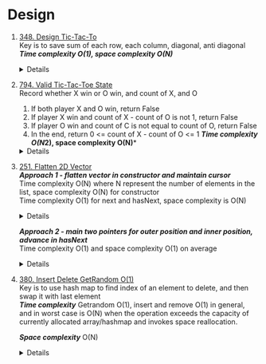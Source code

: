 # Design
1. [348. Design Tic-Tac-To](https://leetcode.com/problems/design-tic-tac-toe)  
   Key is to save sum of each row, each column, diagonal, anti diagonal  
   ***Time complexity O(1), space complexity O(N)***
   <details>

      ```python
          class TicTacToe:
          
              def __init__(self, n: int):
                  self.size = n
                  self.rowSum = [0] * n
                  self.colSum = [0] * n
                  self.diagSum = 0
                  self.antiDiagSum = 0
          
              def move(self, row: int, col: int, player: int) -> int:
                  n = self.size
                  toAdd = 1 if player == 1 else -1
                  self.rowSum[row] += toAdd
                  self.colSum[col] += toAdd
                  if row == col:
                      self.diagSum += toAdd
          
                  if row + col == n - 1:
                      self.antiDiagSum += toAdd
          
                  
                  if abs(self.rowSum[row]) == n or abs(self.colSum[col] ) == n or abs(self.diagSum) == n or abs(self.antiDiagSum) == n:
                      return player
                  else:
                      return 0
      ```
   </details>

1. [794. Valid Tic-Tac-Toe State](leetcode.com/problems/valid-tic-tac-toe-state)  
   Record whether X win or O win, and count of X, and O
   1. If both player X and O win, return False
   1. If player X win and count of X - count of O is not 1, return False
   1. If player O win and count of C is not equal to count of O, return False
   1. In the end, return 0 <= count of X - count of O <= 1
   ***Time complexity O(N*2), space complexity O(N)***
   <details>

      ```python
        def validTicTacToe(self, board: List[str]) -> bool:
           size = len(board)
           rowSum = [0] * size
           colSum = [0] * size
           diagSum = 0
           antiDiagSum = 0
           xCount = 0
           oCount = 0
           xWin = False
           oWin = False
           for r in range(size):
               for c in range(size):
                   cell = board[r][c]
                   toAdd = 0
                   if cell == "X":
                       toAdd = 1
                       xCount += 1
                   elif cell == "O":
                       toAdd = -1
                       oCount += 1
                   rowSum[r] += toAdd
                   colSum[c] += toAdd
                   if r == c:
                       diagSum += toAdd
                   
                   if r + c == size - 1:
                       antiDiagSum += toAdd
                   
                   for theSum in [rowSum[r], colSum[c], diagSum, antiDiagSum]:
                       if theSum == size:
                           xWin = True
                       if theSum == -size:
                           oWin = True
                   
           if xWin and oWin:
               return False
           elif xWin and not xCount - oCount == 1:
               return False
           elif oWin and not xCount == oCount:
               return False
           else:
               return 0 <= xCount - oCount <= 1
      ```
   </details>
   
1. [251. Flatten 2D Vector](https://leetcode.com/problems/flatten-2d-vector/)  
   ***Approach 1 - flatten vector in constructor and maintain cursor***  
   Time complexity O(N) where N represent the number of elements in the list, space complexity O(N) for constructor  
   Time complexity O(1) for next and hasNext, space complexity is O(N)  
   <details>

      ```python
      class Vector2D:   
          def flatten(self, vec):
              result = []
              for lst in vec:
                  for item in lst:
                      result.append(item)
              return result
          def __init__(self, vec: List[List[int]]):
              self.flattenList = self.flatten(vec)
              self.cursor = 0
          def next(self) -> int:
              if self.hasNext():
                  currCursor = self.cursor
                  self.cursor += 1
                  return self.flattenList[currCursor]
              else:
                  return -1
      
          def hasNext(self) -> bool:
              return self.cursor <= len(self.flattenList) - 1   
      ```
   </details>
   
   ***Approach 2 - main two pointers for outer position and inner position, advance in hasNext***  
   Time complexity O(1) and space complexity O(1) on average    
   <details>
      
      ```python
      class Vector2D:   
          def __init__(self, vec: List[List[int]]):
              self.innerPos = 0
              self.outerPos = 0
              self.vec = vec
      
          def next(self) -> int:
              if self.hasNext():
                  currInnerPos = self.innerPos
                  self.innerPos += 1
                  return self.vec[self.outerPos][currInnerPos]
              else:
                  return -1
      
          def hasNext(self) -> bool:
              while self.outerPos < len(self.vec) and self.innerPos == len(self.vec[self.outerPos]):
                  self.outerPos += 1
                  self.innerPos = 0
              
              return self.outerPos < len(self.vec)
      ```
   </details>

1. [380. Insert Delete GetRandom O(1)](https://leetcode.com/problems/insert-delete-getrandom-o1)   
   Key is to use hash map to find index of an element to delete, and then swap it with last element  
   ***Time complexity*** Getrandom O(1), insert and remove O(1) in general, and in worst case is O(N) when the operation exceeds the capacity of
currently allocated array/hashmap and invokes space reallocation.
   
   ***Space complexity*** O(N)  
   <details>

      ```python
         class RandomizedSet:
             def __init__(self):
                 self.valueIndexMap = {}
                 self.list = []
         
             def insert(self, val: int) -> bool:
                 if val in self.valueIndexMap:
                     return False
                 
                 self.valueIndexMap[val] = len(self.list)
                 self.list.append(val)
                 return True
                 
         
             def remove(self, val: int) -> bool:
                 if val not in self.valueIndexMap:
                     return False
         
                 idx = self.valueIndexMap[val]
                 lastElement = self.list[-1] 
                 self.list[idx] = lastElement
                 self.valueIndexMap[lastElement] = idx
         
                 del self.valueIndexMap[val]
                 self.list.pop()
                 return True
         
             def getRandom(self) -> int:
                 return self.list[random.randint(0, len(self.list) - 1)]
      ```
   </details>
   
